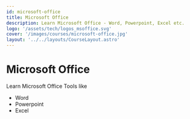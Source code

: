 ```yaml
---
id: microsoft-office
title: Microsoft Office
description: Learn Microsoft Office - Word, Powerpoint, Excel etc.
logo: '/assets/tech/logos_msoffice.svg'
cover: '/images/courses/microsoft-office.jpg'
layout: '../../layouts/CourseLayout.astro'
---
```


# Microsoft Office

Learn Microsoft Office Tools like

- Word
- Powerpoint
- Excel
